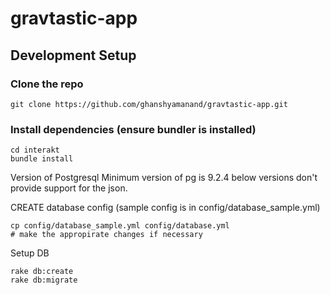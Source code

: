 # gravtastic-app



## Development Setup

### Clone the repo
```
git clone https://github.com/ghanshyamanand/gravtastic-app.git
```

### Install dependencies (ensure bundler is installed)
```
cd interakt
bundle install
```
Version of Postgresql
Minimum version of pg is 9.2.4 below versions don't provide support for the json.

CREATE database config (sample config is in config/database_sample.yml)
```
cp config/database_sample.yml config/database.yml
# make the appropirate changes if necessary
```
Setup DB
```
rake db:create
rake db:migrate
```
